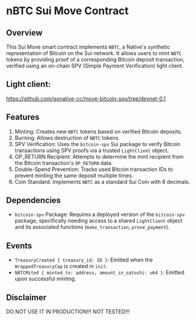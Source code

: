 # nBTC Sui Move Contract

## Overview

This Sui Move smart contract implements `NBTC`, a Native's synthetic representation of Bitcoin on the Sui network. It allows users to mint `NBTC` tokens by providing proof of a corresponding Bitcoin deposit transaction, verified using an on-chain SPV (Simple Payment Verification) light client.

## Light client:
https://github.com/gonative-cc/move-bitcoin-spv/tree/devnet-0.1

## Features

1. Minting: Creates new `NBTC` tokens based on verified Bitcoin deposits.
2. Burning: Allows destruction of `NBTC` tokens.
3. SPV Verification: Uses the `bitcoin-spv` Sui package to verify Bitcoin transactions using SPV proofs via a trusted `LightClient` object.
4. OP_RETURN Recipient: Attempts to determine the mint recipient from the Bitcoin transaction's `OP_RETURN` data.
5. Double-Spend Prevention: Tracks used Bitcoin transaction IDs to prevent minting the same deposit multiple times.
6. Coin Standard: Implements `NBTC` as a standard Sui Coin with 8 decimals.

## Dependencies

- `bitcoin-spv` Package: Requires a deployed version of the `bitcoin-spv` package, specifically needing access to a shared `LightClient` object and its associated functions (`make_transaction`, `prove_payment`).

## Events

- `TreasuryCreated { treasury_id: ID }`: Emitted when the `WrappedTreasuryCap` is created in `init`.
- `NBTCMited { minted_to: address, amount_in_satoshi: u64 }`: Emitted upon successful minting.

## Disclaimer

DO NOT USE IT IN PRODUCTION!!!  NOT TESTED!!!
